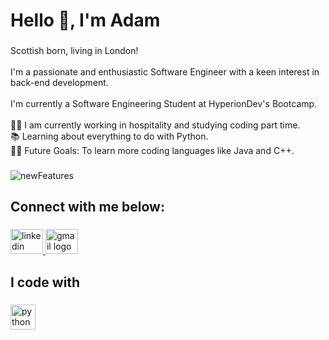 <h1 align="left">Hello 👋, I'm Adam</h1>

###

<p align="left">Scottish born, living in London!<br><br>I'm a passionate and enthusiastic Software Engineer with a keen interest in back-end development. <br><br>I'm currently a Software Engineering Student at HyperionDev's Bootcamp.<br><br>👨‍💻 I am currently working in hospitality and studying coding part time.<br>📚 Learning about everything to do with Python.<br>💪🏼 Future Goals: To learn more coding languages like Java and C++.</p>

###

![newFeatures](https://github.com/adamlacey/adamlacey/assets/153545317/b8526ba8-b3a0-4ba8-b93f-eb0bc2f595ac)

<h2 align="left">Connect with me below:</h2>

###

<div align="left">
  <a href="https://www.linkedin.com/in/adamklacey/" target="_blank">
    <img src="https://raw.githubusercontent.com/maurodesouza/profile-readme-generator/master/src/assets/icons/social/linkedin/default.svg" width="52" height="40" alt="linkedin logo"  />
  </a>
  <a href="mailto:adamlacey06@gmail.com" target="_blank">
    <img src="https://raw.githubusercontent.com/maurodesouza/profile-readme-generator/master/src/assets/icons/social/gmail/default.svg" width="52" height="40" alt="gmail logo"  />
  </a>
</div>

###

<h2 align="left">I code with</h2>

###

<div align="left">
  <img src="https://cdn.jsdelivr.net/gh/devicons/devicon/icons/python/python-original.svg" height="40" alt="python logo"  />
</div>

###

<p align="left"></p>

###
